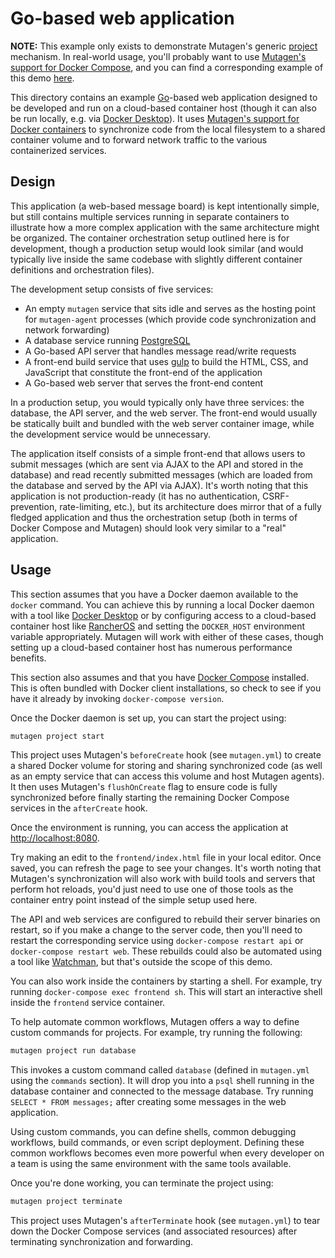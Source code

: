 # Go-based web application

**NOTE:** This example only exists to demonstrate Mutagen's generic
[project](https://mutagen.io/documentation/orchestration/projects) mechanism. In
real-world usage, you'll probably want to use
[Mutagen's support for Docker Compose](https://mutagen.io/documentation/orchestration/compose),
and you can find a corresponding example of this demo
[here](https://github.com/mutagen-io/mutagen-examples/tree/main/compose/web-go).

This directory contains an example [Go](https://golang.org/)-based web
application designed to be developed and run on a cloud-based container host
(though it can also be run locally, e.g. via
[Docker Desktop](https://www.docker.com/products/docker-desktop)). It uses
[Mutagen's support for Docker containers](https://mutagen.io/documentation/transports/docker)
to synchronize code from the local filesystem to a shared container volume and
to forward network traffic to the various containerized services.


## Design

This application (a web-based message board) is kept intentionally simple, but
still contains multiple services running in separate containers to illustrate
how a more complex application with the same architecture might be organized.
The container orchestration setup outlined here is for development, though a
production setup would look similar (and would typically live inside the same
codebase with slightly different container definitions and orchestration files).

The development setup consists of five services:

- An empty `mutagen` service that sits idle and serves as the hosting point for
  `mutagen-agent` processes (which provide code synchronization and network
  forwarding)
- A database service running [PostgreSQL](https://www.postgresql.org/)
- A Go-based API server that handles message read/write requests
- A front-end build service that uses [gulp](https://gulpjs.com/) to build the
  HTML, CSS, and JavaScript that constitute the front-end of the application
- A Go-based web server that serves the front-end content

In a production setup, you would typically only have three services: the
database, the API server, and the web server. The front-end would usually be
statically built and bundled with the web server container image, while the
development service would be unnecessary.

The application itself consists of a simple front-end that allows users to
submit messages (which are sent via AJAX to the API and stored in the database)
and read recently submitted messages (which are loaded from the database and
served by the API via AJAX). It's worth noting that this application is not
production-ready (it has no authentication, CSRF-prevention, rate-limiting,
etc.), but its architecture does mirror that of a fully fledged application and
thus the orchestration setup (both in terms of Docker Compose and Mutagen)
should look very similar to a "real" application.


## Usage

This section assumes that you have a Docker daemon available to the `docker`
command. You can achieve this by running a local Docker daemon with a tool like
[Docker Desktop](https://www.docker.com/products/docker-desktop) or by
configuring access to a cloud-based container host like
[RancherOS](https://rancher.com/rancher-os/) and setting the `DOCKER_HOST`
environment variable appropriately. Mutagen will work with either of these
cases, though setting up a cloud-based container host has numerous performance
benefits.

This section also assumes and that you have
[Docker Compose](https://docs.docker.com/compose/) installed. This is often
bundled with Docker client installations, so check to see if you have it already
by invoking `docker-compose version`.

Once the Docker daemon is set up, you can start the project using:

```bash
mutagen project start
```

This project uses Mutagen's `beforeCreate` hook (see `mutagen.yml`) to create a
shared Docker volume for storing and sharing synchronized code (as well as an
empty service that can access this volume and host Mutagen agents). It then uses
Mutagen's `flushOnCreate` flag to ensure code is fully synchronized before
finally starting the remaining Docker Compose services in the `afterCreate`
hook.

Once the environment is running, you can access the application at
[http://localhost:8080](http://localhost:8080).

Try making an edit to the `frontend/index.html` file in your local editor. Once
saved, you can refresh the page to see your changes. It's worth noting that
Mutagen's synchronization will also work with build tools and servers that
perform hot reloads, you'd just need to use one of those tools as the container
entry point instead of the simple setup used here.

The API and web services are configured to rebuild their server binaries on
restart, so if you make a change to the server code, then you'll need to restart
the corresponding service using `docker-compose restart api` or
`docker-compose restart web`. These rebuilds could also be automated using a
tool like [Watchman](https://facebook.github.io/watchman/), but that's outside
the scope of this demo.

You can also work inside the containers by starting a shell. For example, try
running `docker-compose exec frontend sh`. This will start an interactive shell
inside the `frontend` service container.

To help automate common workflows, Mutagen offers a way to define custom
commands for projects. For example, try running the following:

```bash
mutagen project run database
```

This invokes a custom command called `database` (defined in `mutagen.yml` using
the `commands` section). It will drop you into a `psql` shell running in the
database container and connected to the message database. Try running
`SELECT * FROM messages;` after creating some messages in the web application.

Using custom commands, you can define shells, common debugging workflows, build
commands, or even script deployment. Defining these common workflows becomes
even more powerful when every developer on a team is using the same environment
with the same tools available.

Once you're done working, you can terminate the project using:

```bash
mutagen project terminate
```

This project uses Mutagen's `afterTerminate` hook (see `mutagen.yml`) to tear
down the Docker Compose services (and associated resources) after terminating
synchronization and forwarding.
